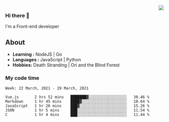 <img align='right' src="https://github-readme-stats.vercel.app/api?username=strugglebak&show_icons=true">

### Hi there 👋

I'm a Front-end developer

## About

-  **Learning :** NodeJS | Go
-  **Languages :** JavaScript | Python
-  **Hobbies:** Death Stranding | Ori and the Blind Forest

### My code time

<!--START_SECTION:waka-->
```text
Week: 22 March, 2021 - 29 March, 2021

Vue.js       2 hrs 52 mins   ███████▓░░░░░░░░░░░░░░░░░   30.46 % 
Markdown     1 hr 45 mins    ████▓░░░░░░░░░░░░░░░░░░░░   18.64 % 
JavaScript   1 hr 26 mins    ███▓░░░░░░░░░░░░░░░░░░░░░   15.26 % 
JSON         1 hr 5 mins     ███░░░░░░░░░░░░░░░░░░░░░░   11.54 % 
C            1 hr 4 mins     ███░░░░░░░░░░░░░░░░░░░░░░   11.44 % 
```
<!--END_SECTION:waka-->
